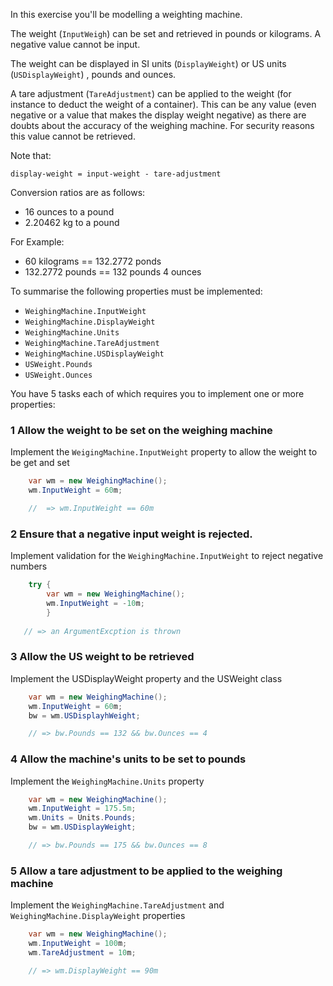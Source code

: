 In this exercise you'll be modelling a weighting machine.

The weight (`InputWeigh`) can be set and retrieved in pounds or kilograms.  A negative
value cannot be input.

The weight can be displayed in SI units (`DisplayWeight`) or US units (`USDisplayWeight`)
, pounds and ounces.

A tare adjustment (`TareAdjustment`) can be applied to the weight (for instance to deduct the
weight of a container).  This can be any value (even negative or a value that makes the display weight negative) 
as there are doubts about the accuracy
 of the weighing machine.  For security reasons this value cannot be retrieved.

Note that:
```
display-weight = input-weight - tare-adjustment
```

Conversion ratios are as follows:
- 16 ounces to a pound
- 2.20462 kg to a pound

For Example:
- 60 kilograms == 132.2772 ponds
- 132.2772 pounds == 132 pounds 4 ounces

To summarise the following properties must be implemented:
- `WeighingMachine.InputWeight`
- `WeighingMachine.DisplayWeight`
- `WeighingMachine.Units`
- `WeighingMachine.TareAdjustment`
- `WeighingMachine.USDisplayWeight`
- `USWeight.Pounds`
- `USWeight.Ounces`

You have 5 tasks each of which requires you to implement one or
more properties:

### 1 Allow the weight to be set on the weighing machine 

Implement the `WeigingMachine.InputWeight` property to allow the weight to be get and set
``` csharp
    var wm = new WeighingMachine();
    wm.InputWeight = 60m;

    //  => wm.InputWeight == 60m
```

### 2 Ensure that a negative input weight is rejected.

Implement validation for the `WeighingMachine.InputWeight` to reject negative numbers
``` csharp
    try {
        var wm = new WeighingMachine();
        wm.InputWeight = -10m;
        }
  
   // => an ArgumentExcption is thrown

```

### 3 Allow the US weight to be retrieved

Implement the USDisplayWeight property and the USWeight class
``` csharp
    var wm = new WeighingMachine();
    wm.InputWeight = 60m;
    bw = wm.USDisplayhWeight;

    // => bw.Pounds == 132 && bw.Ounces == 4
```

### 4 Allow the machine's units to be set to pounds

Implement the `WeighingMachine.Units` property
``` csharp
    var wm = new WeighingMachine();
    wm.InputWeight = 175.5m;
    wm.Units = Units.Pounds;
    bw = wm.USDisplayWeight;

    // => bw.Pounds == 175 && bw.Ounces == 8

```

### 5 Allow a tare adjustment to be applied to the weighing machine

Implement the `WeighingMachine.TareAdjustment` and `WeighingMachine.DisplayWeight` properties
``` csharp
    var wm = new WeighingMachine();
    wm.InputWeight = 100m;
    wm.TareAdjustment = 10m;

    // => wm.DisplayWeight == 90m
```
